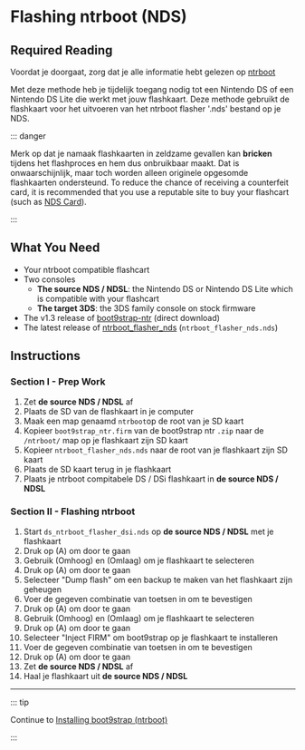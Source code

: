 # Flashing ntrboot (NDS)

## Required Reading

Voordat je doorgaat, zorg dat je alle informatie hebt gelezen op [ntrboot](ntrboot)

Met deze methode heb je tijdelijk toegang nodig tot een Nintendo DS of een Nintendo DS Lite die werkt met jouw flashkaart. Deze methode gebruikt de flashkaart voor het uitvoeren van het ntrboot flasher '.nds' bestand op je NDS.

::: danger

Merk op dat je namaak flashkaarten in zeldzame gevallen kan **bricken** tijdens het flashproces en hem dus onbruikbaar maakt. Dat is onwaarschijnlijk, maar toch worden alleen originele opgesomde flashkaarten ondersteund. To reduce the chance of receiving a counterfeit card, it is recommended that you use a reputable site to buy your flashcart (such as [NDS Card](https://www.nds-card.com/)).

:::

## What You Need

- Your ntrboot compatible flashcart
- Two consoles
  - **The source NDS / NDSL**: the Nintendo DS or Nintendo DS Lite which is compatible with your flashcart
  - **The target 3DS**: the 3DS family console on stock firmware
- The v1.3 release of [boot9strap-ntr](https://github.com/SciresM/boot9strap/releases/download/1.3/boot9strap-1.3-ntr.zip) (direct download)
- The latest release of [ntrboot_flasher_nds](https://github.com/jason0597/ntrboot_flasher_nds/releases/latest) (`ntrboot_flasher_nds.nds`)

## Instructions

### Section I - Prep Work

1. Zet **de source NDS / NDSL** af
2. Plaats de SD van de flashkaart in je computer
3. Maak een map genaamd `ntrboot`op de root van je SD kaart
4. Kopieer `boot9strap_ntr.firm` van de boot9strap ntr `.zip` naar de `/ntrboot/` map op je flashkaart zijn SD kaart
5. Kopieer `ntrboot_flasher_nds.nds` naar de root van je flashkaart zijn SD kaart
6. Plaats de SD kaart terug in je flashkaart
7. Plaats je ntrboot compitabele DS / DSi flashkaart in **de source NDS / NDSL**

### Section II - Flashing ntrboot

1. Start `ds_ntrboot_flasher_dsi.nds` op **de source NDS / NDSL** met je flashkaart
2. Druk op (A) om door te gaan
3. Gebruik (Omhoog) en (Omlaag) om je flashkaart te selecteren
4. Druk op (A) om door te gaan
5. Selecteer "Dump flash" om een backup te maken van het flashkaart zijn geheugen
6. Voer de gegeven combinatie van toetsen in om te bevestigen
7. Druk op (A) om door te gaan
8. Gebruik (Omhoog) en (Omlaag) om je flashkaart te selecteren
9. Druk op (A) om door te gaan
10. Selecteer "Inject FIRM" om boot9strap op je flashkaart te installeren
11. Voer de gegeven combinatie van toetsen in om te bevestigen
12. Druk op (A) om door te gaan
13. Zet **de source NDS / NDSL** af
14. Haal je flashkaart uit **de source NDS / NDSL**

___

::: tip

Continue to [Installing boot9strap (ntrboot)](installing-boot9strap-\(ntrboot\))

:::
